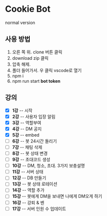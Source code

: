 # Cookie Bot

normal version

## 사용 방법
1. 오른 쪽 위. clone 버튼 클릭
2. download zip 클릭
3. 압축 해제.
4. 폴더 들어가서. 우 클릭 vscode로 열기
5. npm i
6. npm run start **bot token**

## 강의

- [x] **1강** -- 시작
- [x] **2강** -- 사용자 입장 알림
- [x] **3강** -- 역할부여
- [x] **4강** -- DM 공지
- [x] **5강** -- embed
- [ ] **6강** -- 봇 24시간 돌리기
- [ ] **7강** -- 채팅 삭제
- [ ] **8강** -- 봇 상태 변경
- [ ] **9강** -- 초대코드 생성
- [ ] **10강** -- DM, 청소, 초대. 3가지 보충설명
- [ ] **11강** -- 서버 상태
- [ ] **12강** -- DB 만들기
- [ ] **13강** -- 봇 상태 로테이션
- [ ] **14강** -- 역할 추가
- [ ] **15강** -- 봇에게 DM을 보내면 나에게 DM오게 하기
- [ ] **16강** -- 강퇴 & 벤
- [ ] **17강** -- 서버 인원 수 업데이트